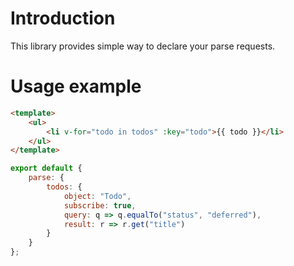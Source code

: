 # Introduction

This library provides simple way to declare your parse requests.

# Usage example

```html
<template>
    <ul>
        <li v-for="todo in todos" :key="todo">{{ todo }}</li>
    </ul>
</template>
```

```js
export default {
    parse: {
        todos: {
            object: "Todo",
            subscribe: true,
            query: q => q.equalTo("status", "deferred"),
            result: r => r.get("title")
        }
    }
};
```
